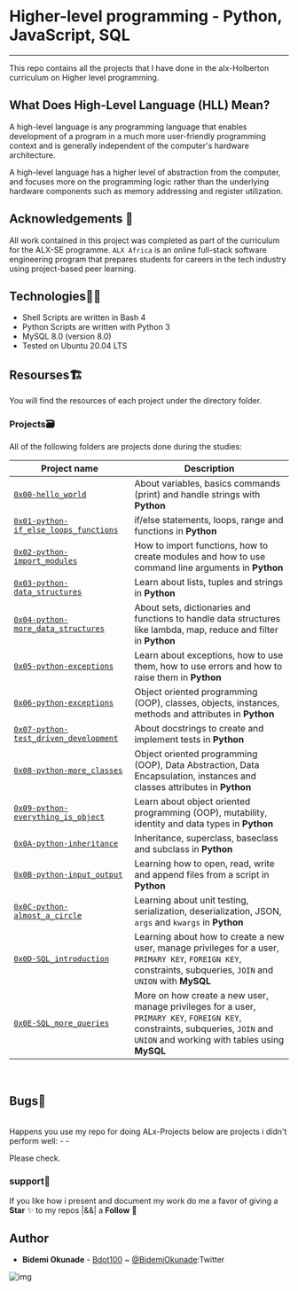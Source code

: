# Higher-level programming - Python, JavaScript, SQL
<hr/>
This repo contains all the projects that I have done in the alx-Holberton curriculum on Higher level programming.

## What Does High-Level Language (HLL) Mean?
A high-level language is any programming language that enables development of a program in a much more user-friendly programming context and is generally independent of the computer's hardware architecture.

A high-level language has a higher level of abstraction from the computer, and focuses more on the programming logic rather than the underlying hardware components such as memory addressing and register utilization.


## Acknowledgements 🙏
All work contained in this project was completed as part of the curriculum for the ALX-SE programme. `ALX Africa` is an online full-stack software engineering program that prepares students for careers in the tech industry using project-based peer learning. 

## Technologies:technologist:
- Shell Scripts are written in Bash 4
- Python Scripts are written with Python 3
- MySQL 8.0 (version 8.0)
- Tested on Ubuntu 20.04 LTS
## Resourses:building_construction:
You will find the resources of each project under the directory folder.
<br>

### Projects:card_file_box:
All of the following folders are projects done during the studies:

Project name | Description |
| ------------ | ----------- |
| [`0x00-hello_world`](https://github.com/nickssilver/alx-higher_level_programming/tree/master/0x00-python-hello_world) | About variables, basics commands (print) and handle strings with **Python** |
| [`0x01-python-if_else_loops_functions`](https://github.com/nickssilver/alx-higher_level_programming/tree/master/0x01-python-if_else_loops_functions) | if/else statements, loops, range and functions in **Python** |
| [`0x02-python-import_modules`](https://github.com/nickssilver/alx-higher_level_programming/tree/master/0x02-python-import_modules) | How to import functions, how to create modules and how to use command line arguments in **Python** |
| [`0x03-python-data_structures`](https://github.com/nickssilver/alx-higher_level_programming/tree/master/0x03-python-data_structures) |  Learn about lists, tuples and strings in **Python** |
| [`0x04-python-more_data_structures`](https://github.com/nickssilver/alx-higher_level_programming/tree/master/0x04-python-more_data_structures) |  About sets, dictionaries and functions to handle data structures like lambda, map, reduce and filter in **Python** |
| [`0x05-python-exceptions`](https://github.com/nickssilver/alx-higher_level_programming/tree/master/0x05-python-exceptions) | Learn about exceptions, how to use them, how to use errors and how to raise them in **Python** |
| [`0x06-python-exceptions`](https://github.com/nickssilver/alx-higher_level_programming/tree/master/0x06-python-classes) | Object oriented programming (OOP), classes, objects, instances, methods and attributes in **Python** |
| [`0x07-python-test_driven_development`](https://github.com/nickssilver/alx-higher_level_programming/tree/master/0x07-python-test_driven_development) | About docstrings to create and implement tests in **Python** |
| [`0x08-python-more_classes`](https://github.com/nickssilver/alx-higher_level_programming/tree/master/0x08-python-more_classes) |  Object oriented programming (OOP), Data Abstraction, Data Encapsulation, instances and classes attributes in **Python** |
| [`0x09-python-everything_is_object`](https://github.com/nickssilver/alx-higher_level_programming/tree/master/0x09-python-everything_is_object) |  Learn about object oriented programming (OOP), mutability, identity and data types in **Python** |
| [`0x0A-python-inheritance`](https://github.com/nickssilver/alx-higher_level_programming/tree/master/0x0A-python-inheritance) |  Inheritance, superclass, baseclass and subclass in **Python** |
| [`0x0B-python-input_output`](https://github.com/nickssilver/alx-higher_level_programming/tree/master/0x0B-python-input_output) | Learning how to open, read, write and append files from a script in **Python** |
| [`0x0C-python-almost_a_circle`](https://github.com/nickssilver/alx-higher_level_programming/tree/master/0x0C-python-almost_a_circle) | Learning about unit testing, serialization, deserialization, JSON, `args` and `kwargs` in **Python** |
| [`0x0D-SQL_introduction`](https://github.com/nickssilver/alx-higher_level_programming/tree/master/0x0E-SQL_more_queries) | Learning about how to create a new user, manage privileges for a user, `PRIMARY KEY`, `FOREIGN KEY`, constraints, subqueries, `JOIN` and `UNION` with **MySQL** |
| [`0x0E-SQL_more_queries`](https://github.com/nickssilver/alx-higher_level_programming/tree/master/0x0E-SQL_more_queries) | More on how create a new user, manage privileges for a user, `PRIMARY KEY`, `FOREIGN KEY`, constraints, subqueries, `JOIN` and `UNION`  and working with tables using **MySQL** |
<br>

## Bugs:bug:
<br>
Happens you use my repo for doing ALx-Projects below are projects i didn't perform well:
- 
- 

Please check.
### support:tada:
If you like how i present and document my work  do me a favor of giving a **Star** :sparkles: to my repos  |&&| a **Follow**  :busts_in_silhouette:

## Author
- **Bidemi Okunade** - [Bdot100](https://github.com/bdot100) ~ [@BidemiOkunade](https://twitter.com/BidemiOkunade):Twitter

![img](https://assets.imaginablefutures.com/media/images/ALX_Logo.max-200x150.png)

